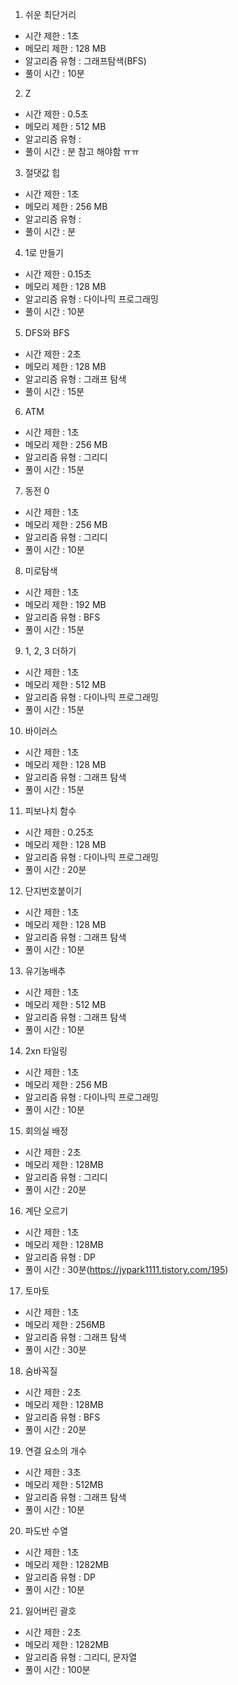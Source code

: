 1. 쉬운 최단거리
- 시간 제한 : 1초
- 메모리 제한 : 128 MB
- 알고리즘 유형 : 그래프탐색(BFS) 
- 풀이 시간 : 10분

2. Z
- 시간 제한 : 0.5초
- 메모리 제한 : 512 MB
- 알고리즘 유형 : 
- 풀이 시간 : 분
참고 해야함 ㅠㅠ

3. 절댓값 힙
- 시간 제한 : 1초
- 메모리 제한 : 256 MB
- 알고리즘 유형 : 
- 풀이 시간 : 분


4. 1로 만들기
- 시간 제한 : 0.15초
- 메모리 제한 : 128 MB
- 알고리즘 유형 : 다이나믹 프로그래밍
- 풀이 시간 : 10분

5. DFS와 BFS
- 시간 제한 : 2초
- 메모리 제한 : 128 MB
- 알고리즘 유형 : 그래프 탐색
- 풀이 시간 : 15분

6. ATM
- 시간 제한 : 1초
- 메모리 제한 : 256 MB
- 알고리즘 유형 : 그리디
- 풀이 시간 : 15분

7. 동전 0
- 시간 제한 : 1초
- 메모리 제한 : 256 MB
- 알고리즘 유형 : 그리디
- 풀이 시간 : 10분

8. 미로탐색
- 시간 제한 : 1초
- 메모리 제한 : 192 MB
- 알고리즘 유형 : BFS
- 풀이 시간 : 15분

9. 1, 2, 3 더하기
- 시간 제한 : 1초
- 메모리 제한 : 512 MB
- 알고리즘 유형 : 다이나믹 프로그래밍
- 풀이 시간 : 15분


10. 바이러스
- 시간 제한 : 1초
- 메모리 제한 : 128 MB
- 알고리즘 유형 : 그래프 탐색
- 풀이 시간 : 15분

11. 피보나치 함수
- 시간 제한 : 0.25초
- 메모리 제한 : 128 MB
- 알고리즘 유형 : 다이나믹 프로그래밍
- 풀이 시간 : 20분

12. 단지번호붙이기
- 시간 제한 : 1초
- 메모리 제한 : 128 MB
- 알고리즘 유형 : 그래프 탐색
- 풀이 시간 : 10분

13. 유기농배추
- 시간 제한 : 1초
- 메모리 제한 : 512 MB
- 알고리즘 유형 : 그래프 탐색
- 풀이 시간 : 10분

14. 2xn 타일링
- 시간 제한 : 1초
- 메모리 제한 : 256 MB
- 알고리즘 유형 : 다이나믹 프로그래밍 
- 풀이 시간 : 10분

15. 회의실 배정
- 시간 제한 : 2초
- 메모리 제한 : 128MB
- 알고리즘 유형 : 그리디 
- 풀이 시간 : 20분

16. 계단 오르기
- 시간 제한 : 1초
- 메모리 제한 : 128MB
- 알고리즘 유형 : DP 
- 풀이 시간 : 30분(https://jypark1111.tistory.com/195)

17. 토마토
- 시간 제한 : 1초
- 메모리 제한 : 256MB
- 알고리즘 유형 : 그래프 탐색 
- 풀이 시간 : 30분

18. 숨바꼭질
- 시간 제한 : 2초
- 메모리 제한 : 128MB
- 알고리즘 유형 : BFS
- 풀이 시간 : 20분

19. 연결 요소의 개수
- 시간 제한 : 3초
- 메모리 제한 : 512MB
- 알고리즘 유형 : 그래프 탐색
- 풀이 시간 : 10분

20. 파도반 수열
- 시간 제한 : 1초
- 메모리 제한 : 1282MB
- 알고리즘 유형 : DP
- 풀이 시간 : 10분


21. 잃어버린 괄호
- 시간 제한 : 2초
- 메모리 제한 : 1282MB
- 알고리즘 유형 : 그리디, 문자열
- 풀이 시간 : 100분
